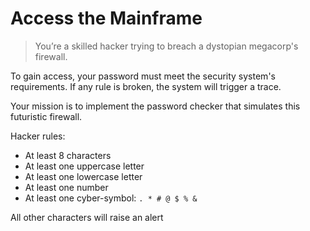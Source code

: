 # Access the Mainframe
> You’re a skilled hacker trying to breach a dystopian megacorp's firewall. 

To gain access, your password must meet the security system's requirements. If any rule is broken, the system will trigger a trace. 

Your mission is to implement the password checker that simulates this futuristic firewall.

Hacker rules:

- At least 8 characters
- At least one uppercase letter
- At least one lowercase letter
- At least one number
- At least one cyber-symbol: `. * # @ $ % &`

All other characters will raise an alert